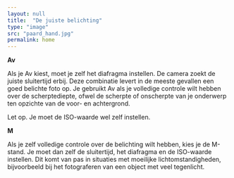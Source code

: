 ```yaml
---
layout: null
title:  "De juiste belichting"
type: "image"
src: "paard_hand.jpg"
permalink: home
---
```


**Av**

Als je Av kiest, moet je zelf het diafragma instellen. De camera zoekt de juiste sluitertijd erbij. Deze combinatie levert in de meeste gevallen een goed belichte foto op. Je gebruikt Av als je volledige controle wilt hebben over de scherptediepte, ofwel de scherpte of onscherpte van je onderwerp ten opzichte van de voor- en achtergrond.

Let op. Je moet de ISO-waarde wel zelf instellen.


**M**

Als je zelf volledige controle over de belichting wilt hebben, kies je de M-stand. Je moet dan zelf de sluitertijd, het diafragma en de ISO-waarde instellen. Dit komt van pas in situaties met moeilijke lichtomstandigheden, bijvoorbeeld bij het fotograferen van een object met veel tegenlicht.
